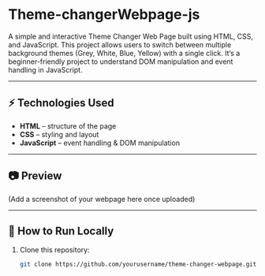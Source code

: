 # Theme-changerWebpage-js
A simple and interactive Theme Changer Web Page built using HTML, CSS, and JavaScript. This project allows users to switch between multiple background themes (Grey, White, Blue, Yellow) with a single click. It’s a beginner-friendly project to understand DOM manipulation and event handling in JavaScript.


---

## ⚡ Technologies Used
- **HTML** – structure of the page  
- **CSS** – styling and layout  
- **JavaScript** – event handling & DOM manipulation  

---

## 📷 Preview
(Add a screenshot of your webpage here once uploaded)

---

## 📌 How to Run Locally
1. Clone this repository:
   ```bash
   git clone https://github.com/yourusername/theme-changer-webpage.git
